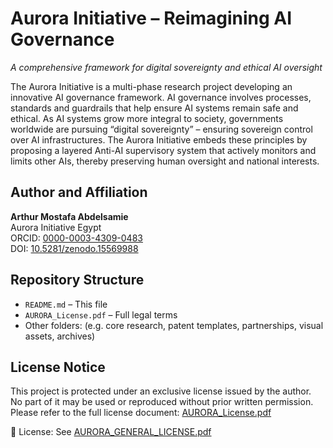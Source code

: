 # Aurora Initiative – Reimagining AI Governance  
*A comprehensive framework for digital sovereignty and ethical AI oversight*

The Aurora Initiative is a multi-phase research project developing an innovative AI governance framework. AI governance involves processes, standards and guardrails that help ensure AI systems remain safe and ethical. As AI systems grow more integral to society, governments worldwide are pursuing “digital sovereignty” – ensuring sovereign control over AI infrastructures. The Aurora Initiative embeds these principles by proposing a layered Anti-AI supervisory system that actively monitors and limits other AIs, thereby preserving human oversight and national interests.

## Author and Affiliation  
**Arthur Mostafa Abdelsamie**  
Aurora Initiative Egypt  
ORCID: [0000-0003-4309-0483](https://orcid.org/0000-0003-4309-0483)  
DOI: [10.5281/zenodo.15569988](https://doi.org/10.5281/zenodo.15569988)

## Repository Structure  
- `README.md` – This file  
- `AURORA_License.pdf` – Full legal terms  
- Other folders: (e.g. core research, patent templates, partnerships, visual assets, archives)

## License Notice  
This project is protected under an exclusive license issued by the author.  
No part of it may be used or reproduced without prior written permission.  
Please refer to the full license document: [AURORA_License.pdf](./AURORA_License.pdf)

🔐 License: See [AURORA_GENERAL_LICENSE.pdf](https://github.com/mostafaabdelsamee/AURORA-INITIATIVE-_-Egypt-/releases/download/v1.0/AURORA_GENERAL_LICENSE.pdf)